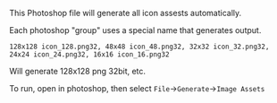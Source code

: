 This Photoshop file will generate all icon assests automatically.

Each photoshop "group" uses a special name that generates output.

`128x128 icon_128.png32, 48x48 icon_48.png32, 32x32 icon_32.png32, 24x24 icon_24.png32, 16x16 icon_16.png32`

Will generate 128x128 png 32bit, etc.

To run, open in photoshop, then select `File`->`Generate`->`Image Assets`